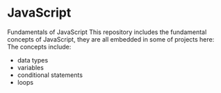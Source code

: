 # JavaScript
Fundamentals of JavaScript
This repository includes the fundamental concepts of JavaScript, they are all embedded in some of projects here:
The concepts include:
<ul>
<li>data types
<li>variables
<li>conditional statements
<li>loops
</ul>

